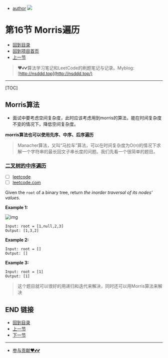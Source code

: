 + [author](https://github.com/3293172751)
<a href="https://github.com/3293172751" target="_blank"><img src="https://img.shields.io/badge/Github-xiongxinwei-inactive?style=social&logo=github"></a></p>

# 第16节 Morris遍历

+ [回到目录](../README.md)
+ [回到项目首页](../../README.md)
+ [上一节](15.md)
> ❤️💕💕算法学习笔记和LeetCode的刷题笔记与记录。Myblog:[http://nsddd.top](http://nsddd.top/)
---
[TOC]

## Morris算法

+ 面试中要考虑空间复杂度，此时应该考虑用到morris的算法，能在时间复杂度不变的情况下，降低空间复杂度。

**morris算法也可以使用先序、中序、后序遍历**

> Manacher算法，又叫“马拉车”算法，可以在时间复杂度为O(n)的情况下求解一个字符串的最长回文子串长度的问题。我们先看一个很简单的题目。



### [二叉树的中序遍历](https://leetcode.cn/problems/binary-tree-inorder-traversal/)

+ [ ] [leetcode](https://leetcode.cn/problems/binary-tree-inorder-traversal/)
+ [ ] [leetcode.com](https://leetcode.com/problems/binary-tree-inorder-traversal/)

Given the `root` of a binary tree, return *the inorder traversal of its nodes' values*.

**Example 1:**

![img](http://sm.nsddd.top/inorder_1.jpg?mail:3293172751@qq.com)

```
Input: root = [1,null,2,3]
Output: [1,3,2]
```

**Example 2:**

```
Input: root = []
Output: []
```

**Example 3:**

```
Input: root = [1]
Output: [1]
```

> 这个题目就可以很好的用递归和迭代来解决，同时还可以用Morris算法来解决

## END 链接

+ [回到目录](../README.md)
+ [上一节](15.md)
+ [下一节](17.md)
---
+ [参与贡献❤️💕💕](https://github.com/3293172751/Block_Chain/blob/master/Git/git-contributor.md)